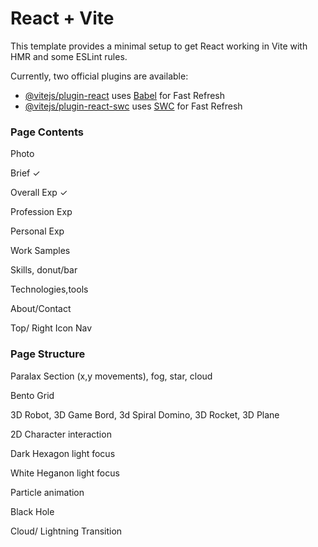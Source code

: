 # React + Vite

This template provides a minimal setup to get React working in Vite with HMR and some ESLint rules.

Currently, two official plugins are available:

- [@vitejs/plugin-react](https://github.com/vitejs/vite-plugin-react/blob/main/packages/plugin-react/README.md) uses [Babel](https://babeljs.io/) for Fast Refresh
- [@vitejs/plugin-react-swc](https://github.com/vitejs/vite-plugin-react-swc) uses [SWC](https://swc.rs/) for Fast Refresh

### Page Contents

Photo

Brief ✓

Overall Exp ✓

Profession Exp

Personal Exp

Work Samples

Skills, donut/bar

Technologies,tools

About/Contact

Top/ Right Icon Nav

### Page Structure

Paralax Section (x,y movements), fog, star, cloud

Bento Grid

3D Robot, 3D Game Bord, 3d Spiral Domino, 3D Rocket, 3D Plane

2D Character interaction

Dark Hexagon light focus

White Heganon light focus

Particle animation

Black Hole

Cloud/ Lightning Transition
